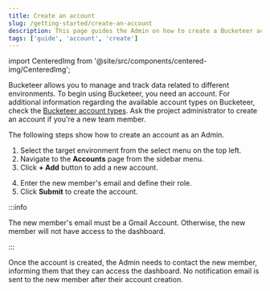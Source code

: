 ```yaml
---
title: Create an account
slug: /getting-started/create-an-account
description: This page guides the Admin on how to create a Bucketeer account.
tags: ['guide', 'account', 'create']
---
```


import CenteredImg from '@site/src/components/centered-img/CenteredImg';

Bucketeer allows you to manage and track data related to different environments. To begin using Bucketeer, you need an account. For additional information regarding the available account types on Bucketeer, check the [Bucketeer account types](../configuration/account-types). Ask the project administrator to create an account if you're a new team member.

The following steps show how to create an account as an Admin.

1. Select the target environment from the select menu on the top left.
2. Navigate to the **Accounts** page from the sidebar menu.
3. Click **+ Add** button to add a new account.

<CenteredImg
  imgURL='img/getting-started/create-bucketeer-account-1.png'
  alt='Account navigate menu'
  wSize='100%'
/>

4. Enter the new member's email and define their role.
5. Click **Submit** to create the account.

<CenteredImg 
  imgURL='img/getting-started/create-bucketeer-account-2.png'
  wSize='400px'
  alt='Create an account'
  borderWidth='1px'/>

:::info

The new member's email must be a Gmail Account. Otherwise, the new member will not have access to the dashboard.

:::

Once the account is created, the Admin needs to contact the new member, informing them that they can access the dashboard. No notification email is sent to the new member after their account creation.
